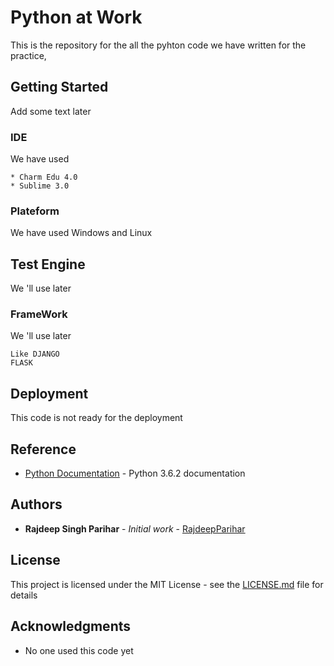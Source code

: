 # Python at Work

This is the repository for the all the pyhton code we have written for the practice, 

## Getting Started

Add some text later 

### IDE

We have used 

```
* Charm Edu 4.0
* Sublime 3.0
```

### Plateform

We have used Windows and Linux



## Test Engine 

We 'll use later 

### FrameWork

We 'll use later

```
Like DJANGO
FLASK
```



## Deployment

This code is not ready for the deployment 

## Reference 

* [Python Documentation](https://docs.python.org/3/) - Python 3.6.2 documentation 



## Authors

* **Rajdeep Singh Parihar** - *Initial work* - [RajdeepParihar](https://github.com/rparihar)


## License

This project is licensed under the MIT License - see the [LICENSE.md](LICENSE.md) file for details

## Acknowledgments

* No one used this code yet


